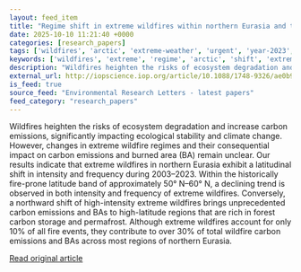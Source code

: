 ```yaml
---
layout: feed_item
title: "Regime shift in extreme wildfires within northern Eurasia and their impacts"
date: 2025-10-10 11:21:40 +0000
categories: [research_papers]
tags: ['wildfires', 'arctic', 'extreme-weather', 'urgent', 'year-2023', 'permafrost']
keywords: ['wildfires', 'extreme', 'regime', 'arctic', 'shift', 'extreme-weather', 'year-2023', 'urgent']
description: "Wildfires heighten the risks of ecosystem degradation and increase carbon emissions, significantly impacting ecological stability and climate change"
external_url: http://iopscience.iop.org/article/10.1088/1748-9326/ae0b92
is_feed: true
source_feed: "Environmental Research Letters - latest papers"
feed_category: "research_papers"
---
```


Wildfires heighten the risks of ecosystem degradation and increase carbon emissions, significantly impacting ecological stability and climate change. However, changes in extreme wildfire regimes and their consequential impact on carbon emissions and burned area (BA) remain unclear. Our results indicate that extreme wildfires in northern Eurasia exhibit a latitudinal shift in intensity and frequency during 2003–2023. Within the historically fire-prone latitude band of approximately 50° N–60° N, a declining trend is observed in both intensity and frequency of extreme wildfires. Conversely, a northward shift of high-intensity extreme wildfires brings unprecedented carbon emissions and BAs to high-latitude regions that are rich in forest carbon storage and permafrost. Although extreme wildfires account for only 10% of all fire events, they contribute to over 30% of total wildfire carbon emissions and BAs across most regions of northern Eurasia.

[Read original article](http://iopscience.iop.org/article/10.1088/1748-9326/ae0b92)

